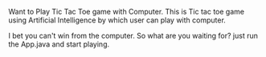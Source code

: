 Want to Play Tic Tac Toe game with Computer. This is Tic tac toe game using Artificial Intelligence by which user can play with computer.

I bet you can't win from the computer. So what are you waiting for? just run the App.java and start playing.
